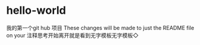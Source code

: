 # hello-world
我的第一个git hub 项目
These changes will be made to just the README file on your 
注释思考开始离开就是看到无字模板无字模板◇
